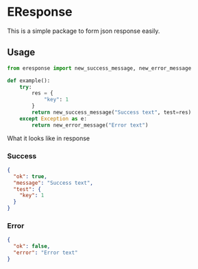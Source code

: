 # EResponse
This is a simple package to form json response easily.

## Usage

```python
from eresponse import new_success_message, new_error_message

def example():
    try:
        res = {
            "key": 1
        }
        return new_success_message("Success text", test=res)
    except Exception as e:
        return new_error_message("Error text")
```

What it looks like in response

### Success
```json
{
  "ok": true,
  "message": "Success text",
  "test": {
    "key": 1
  }
}

```

### Error
```json
{
  "ok": false,
  "error": "Error text"
}
```

